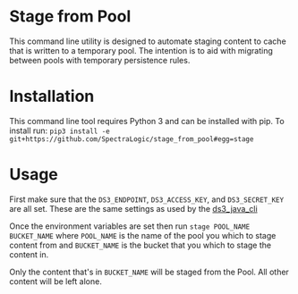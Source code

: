 Stage from Pool
===============

This command line utility is designed to automate staging content
to cache that is written to a temporary pool.  The intention is to aid
with migrating between pools with temporary persistence rules.

Installation
============

This command line tool requires Python 3 and can be installed with pip.
To install run: `pip3 install -e git+https://github.com/SpectraLogic/stage_from_pool#egg=stage`

Usage
===

First make sure that the `DS3_ENDPOINT`, `DS3_ACCESS_KEY`, and
`DS3_SECRET_KEY` are all set.  These are the same settings as used by
the [ds3_java_cli](https://github.com/SpectraLogic/ds3_java_cli#linux-configuration)

Once the environment variables are set then run `stage POOL_NAME
BUCKET_NAME` where `POOL_NAME` is the name of the pool you which to stage content from
and `BUCKET_NAME` is the bucket that you which to stage the content in.

Only the content that's in `BUCKET_NAME` will be staged from the Pool.  All other content will be left alone.

